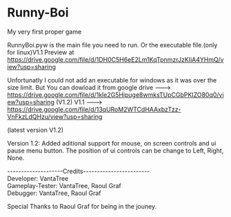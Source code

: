 # Runny-Boi
My very first proper game

RunnyBoi.pyw is the main file you need to run. Or the executable file.(only for linux)V1.1
Preview at https://drive.google.com/file/d/1DH0C5H6eE2Lm1KqTpnmzrJzKIiA4YHmQ/view?usp=sharing

Unfortunatly I could not add an executable for windows as it was over the size limit.
But You can dowload it from google drive ---> https://drive.google.com/file/d/1kle2G5Hipuge8wmksTUpCGbPKIZO80q0/view?usp=sharing (V1.2)
V1.1 ---> https://drive.google.com/file/d/13qURoM2WTCdHAAxbzTzz-VnFkzLdQHzu/view?usp=sharing

(latest version V1.2)

Version 1.2:
Added aditional support for mouse, on screen controls and ui pause menu button.
The position of ui controls can be change to Left, Right, None.


--------------------Credits------------------------                                                         
Developer: VantaTree                                                              
Gameplay-Tester: VantaTree, Raoul Graf                                                                  
Debugger: VantaTree, Raoul Graf                                                                           

Special Thanks to Raoul Graf for being in the jouney.
